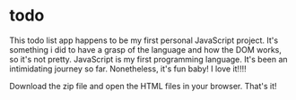 # todo
This todo list app happens to be my first personal JavaScript project. It's something i did to have a grasp of the language and how the DOM works, so it's not pretty. JavaScript is my first programming language. It's been an intimidating journey so far. Nonetheless, it's fun baby! I love it!!!!

Download the zip file and open the HTML files in your browser. That's it!
